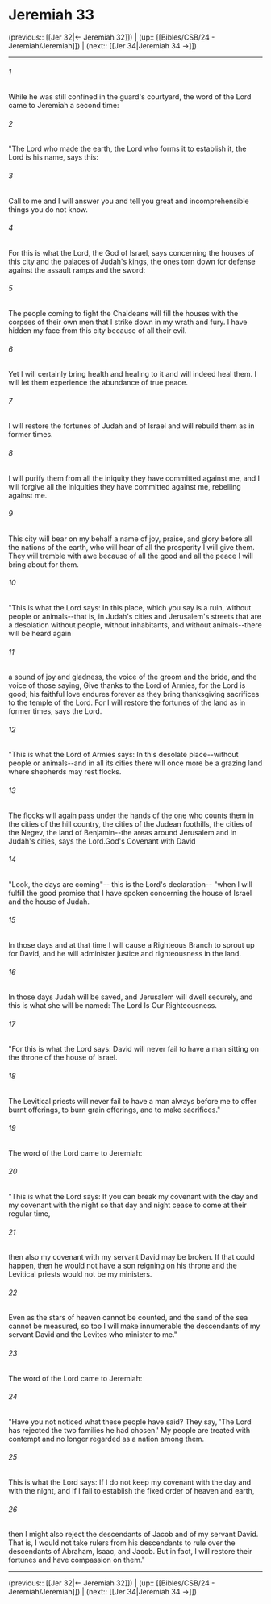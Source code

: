# Jeremiah 33

(previous:: [[Jer 32|← Jeremiah 32]]) | (up:: [[Bibles/CSB/24 - Jeremiah/Jeremiah]]) | (next:: [[Jer 34|Jeremiah 34 →]])

***


###### 1 
While he was still confined in the guard's courtyard, the word of the Lord came to Jeremiah a second time: 

###### 2 
"The Lord who made the earth, the Lord who forms it to establish it, the Lord is his name, says this: 

###### 3 
Call to me and I will answer you and tell you great and incomprehensible things you do not know. 

###### 4 
For this is what the Lord, the God of Israel, says concerning the houses of this city and the palaces of Judah's kings, the ones torn down for defense against the assault ramps and the sword: 

###### 5 
The people coming to fight the Chaldeans will fill the houses with the corpses of their own men that I strike down in my wrath and fury. I have hidden my face from this city because of all their evil. 

###### 6 
Yet I will certainly bring health and healing to it and will indeed heal them. I will let them experience the abundance of true peace. 

###### 7 
I will restore the fortunes of Judah and of Israel and will rebuild them as in former times. 

###### 8 
I will purify them from all the iniquity they have committed against me, and I will forgive all the iniquities they have committed against me, rebelling against me. 

###### 9 
This city will bear on my behalf a name of joy, praise, and glory before all the nations of the earth, who will hear of all the prosperity I will give them. They will tremble with awe because of all the good and all the peace I will bring about for them. 

###### 10 
"This is what the Lord says: In this place, which you say is a ruin, without people or animals--that is, in Judah's cities and Jerusalem's streets that are a desolation without people, without inhabitants, and without animals--there will be heard again 

###### 11 
a sound of joy and gladness, the voice of the groom and the bride, and the voice of those saying, Give thanks to the Lord of Armies, for the Lord is good; his faithful love endures forever as they bring thanksgiving sacrifices to the temple of the Lord. For I will restore the fortunes of the land as in former times, says the Lord. 

###### 12 
"This is what the Lord of Armies says: In this desolate place--without people or animals--and in all its cities there will once more be a grazing land where shepherds may rest flocks. 

###### 13 
The flocks will again pass under the hands of the one who counts them in the cities of the hill country, the cities of the Judean foothills, the cities of the Negev, the land of Benjamin--the areas around Jerusalem and in Judah's cities, says the Lord.God's Covenant with David 

###### 14 
"Look, the days are coming"-- this is the Lord's declaration-- "when I will fulfill the good promise that I have spoken concerning the house of Israel and the house of Judah. 

###### 15 
In those days and at that time I will cause a Righteous Branch to sprout up for David, and he will administer justice and righteousness in the land. 

###### 16 
In those days Judah will be saved, and Jerusalem will dwell securely, and this is what she will be named: The Lord Is Our Righteousness. 

###### 17 
"For this is what the Lord says: David will never fail to have a man sitting on the throne of the house of Israel. 

###### 18 
The Levitical priests will never fail to have a man always before me to offer burnt offerings, to burn grain offerings, and to make sacrifices." 

###### 19 
The word of the Lord came to Jeremiah: 

###### 20 
"This is what the Lord says: If you can break my covenant with the day and my covenant with the night so that day and night cease to come at their regular time, 

###### 21 
then also my covenant with my servant David may be broken. If that could happen, then he would not have a son reigning on his throne and the Levitical priests would not be my ministers. 

###### 22 
Even as the stars of heaven cannot be counted, and the sand of the sea cannot be measured, so too I will make innumerable the descendants of my servant David and the Levites who minister to me." 

###### 23 
The word of the Lord came to Jeremiah: 

###### 24 
"Have you not noticed what these people have said? They say, 'The Lord has rejected the two families he had chosen.' My people are treated with contempt and no longer regarded as a nation among them. 

###### 25 
This is what the Lord says: If I do not keep my covenant with the day and with the night, and if I fail to establish the fixed order of heaven and earth, 

###### 26 
then I might also reject the descendants of Jacob and of my servant David. That is, I would not take rulers from his descendants to rule over the descendants of Abraham, Isaac, and Jacob. But in fact, I will restore their fortunes and have compassion on them."

***

(previous:: [[Jer 32|← Jeremiah 32]]) | (up:: [[Bibles/CSB/24 - Jeremiah/Jeremiah]]) | (next:: [[Jer 34|Jeremiah 34 →]])
